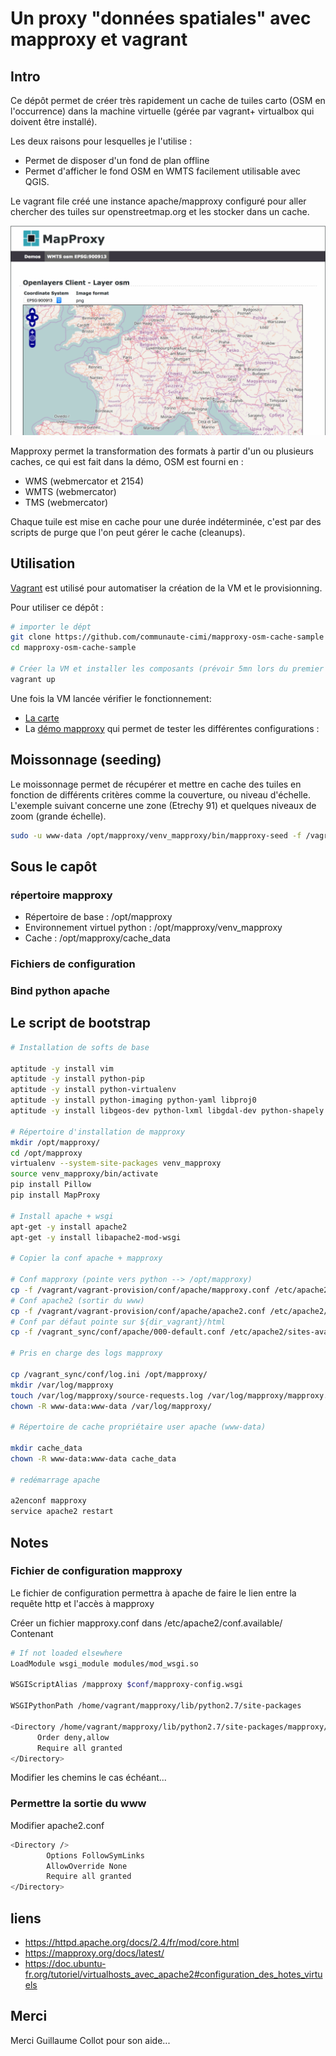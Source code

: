 # Un proxy "données spatiales" avec mapproxy et vagrant

## Intro

Ce dépôt permet de créer très rapidement un cache de tuiles carto (OSM en l'occurrence) dans la machine virtuelle (gérée par vagrant+ virtualbox qui doivent être installé). 

Les deux raisons pour lesquelles je l'utilise : 
* Permet de disposer d'un fond de plan offline
* Permet d'afficher le fond OSM en WMTS facilement utilisable avec QGIS.

Le vagrant file créé une instance apache/mapproxy configuré pour aller chercher des tuiles sur openstreetmap.org et les stocker dans un cache.

<img src="/doc/img/mapproxy-demos-screenshot.png" width="700">

Mapproxy permet la transformation des formats à partir d'un ou plusieurs caches, ce qui est fait dans la démo, OSM est fourni en : 
* WMS (webmercator et 2154)
* WMTS (webmercator)
* TMS (webmercator)

Chaque tuile est mise en cache pour une durée indéterminée, c'est par des scripts de purge que l'on peut gérer le cache (cleanups).

## Utilisation

[Vagrant](https://www.vagrantup.com/) est utilisé pour automatiser la création de la VM et le provisionning.

Pour utiliser ce dépôt : 

```sh
# importer le dépt
git clone https://github.com/communaute-cimi/mapproxy-osm-cache-sample
cd mapproxy-osm-cache-sample

# Créer la VM et installer les composants (prévoir 5mn lors du premier démarrage)
vagrant up
```

Une fois la VM lancée vérifier le fonctionnement:
* [La carte](http://localhost:8082/)
* La [démo mapproxy](http://localhost:8082/mapproxy/demo/) qui permet de tester les différentes configurations : 

## Moissonnage (seeding)

Le moissonnage permet de récupérer et mettre en cache des tuiles en fonction de différents critères comme la couverture, ou niveau d'échelle. L'exemple suivant concerne une zone (Etrechy 91) et quelques niveaux de zoom (grande échelle).

```sh
sudo -u www-data /opt/mapproxy/venv_mapproxy/bin/mapproxy-seed -f /vagrant_sync/conf/mapproxy-osm.yaml -s /vagrant_sync/conf/seed-osm.yaml --seed=seed_etrechy
```

## Sous le capôt

### répertoire mapproxy
* Répertoire de base : /opt/mapproxy
* Environnement virtuel python : /opt/mapproxy/venv_mapproxy
* Cache : /opt/mapproxy/cache_data

### Fichiers de configuration

### Bind python apache

## Le script de bootstrap

```sh
# Installation de softs de base

aptitude -y install vim
aptitude -y install python-pip
aptitude -y install python-virtualenv
aptitude -y install python-imaging python-yaml libproj0
aptitude -y install libgeos-dev python-lxml libgdal-dev python-shapely

# Répertoire d'installation de mapproxy
mkdir /opt/mapproxy/
cd /opt/mapproxy
virtualenv --system-site-packages venv_mapproxy
source venv_mapproxy/bin/activate
pip install Pillow
pip install MapProxy

# Install apache + wsgi
apt-get -y install apache2
apt-get -y install libapache2-mod-wsgi

# Copier la conf apache + mapproxy

# Conf mapproxy (pointe vers python --> /opt/mapproxy)
cp -f /vagrant/vagrant-provision/conf/apache/mapproxy.conf /etc/apache2/conf-available/
# Conf apache2 (sortir du www)
cp -f /vagrant/vagrant-provision/conf/apache/apache2.conf /etc/apache2/
# Conf par défaut pointe sur ${dir_vagrant}/html
cp -f /vagrant_sync/conf/apache/000-default.conf /etc/apache2/sites-available/

# Pris en charge des logs mapproxy

cp /vagrant_sync/conf/log.ini /opt/mapproxy/
mkdir /var/log/mapproxy
touch /var/log/mapproxy/source-requests.log /var/log/mapproxy/mapproxy.log
chown -R www-data:www-data /var/log/mapproxy/

# Répertoire de cache propriétaire user apache (www-data)

mkdir cache_data
chown -R www-data:www-data cache_data

# redémarrage apache

a2enconf mapproxy
service apache2 restart
```

## Notes

### Fichier de configuration mapproxy
Le fichier de configuration permettra à apache de faire le lien entre la requête http et l'accès à mapproxy

Créer un fichier mapproxy.conf dans /etc/apache2/conf.available/
Contenant
```sh
# If not loaded elsewhere
LoadModule wsgi_module modules/mod_wsgi.so

WSGIScriptAlias /mapproxy $conf/mapproxy-config.wsgi

WSGIPythonPath /home/vagrant/mapproxy/lib/python2.7/site-packages

<Directory /home/vagrant/mapproxy/lib/python2.7/site-packages/mapproxy/>
      Order deny,allow
      Require all granted
</Directory>
```

Modifier les chemins le cas échéant...

### Permettre la sortie du www
Modifier apache2.conf
```sh
<Directory />
        Options FollowSymLinks
        AllowOverride None
        Require all granted
</Directory>
```

## liens
* https://httpd.apache.org/docs/2.4/fr/mod/core.html
* https://mapproxy.org/docs/latest/
* https://doc.ubuntu-fr.org/tutoriel/virtualhosts_avec_apache2#configuration_des_hotes_virtuels

## Merci

Merci Guillaume Collot pour son aide...


